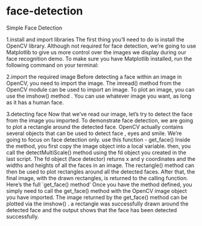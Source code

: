 # face-detection
Simple Face Detection

1.install and import libraries
The first thing you’ll need to do is install the OpenCV library.
Although not required for face detection, we’re going to use Matplotlib to give us more control over the images we display during our face recognition demo.
To make sure you have Matplotlib installed, run the following command on your terminal:

2.import the required image
Before detecting a face within an image in OpenCV, you need to import the image.
The imread() method from the OpenCV module can be used to import an image.
To plot an image, you can use the imshow() method .
You can use whatever image you want, as long as it has a human face.

3.detecting face
Now that we’ve read our image, let’s try to detect the face from the image you imported. To demonstrate face detection, we are going to plot a rectangle around the detected face. OpenCV actually contains several objects that can be used to detect  face , eyes and smile. We’re going to focus on face detection only.
use this function - get_face() 
Inside the method, you first copy the image object into a local variable. then, you call the detectMultiScale() method using the fd object you created in the last script. The fd object (face detector) returns x and y coordinates and the widths and heights of all the faces in an image. The rectangle() method can then be used to plot rectangles around all the detected faces. After that, the final image, with the drawn rectangles, is returned to the calling function. Here’s the full `get_face() method'
Once you have the method defined, you simply need to call the get_face() method with the OpenCV image object you have imported.
The image returned by the get_face() method can be plotted via the imshow() .
a rectangle was successfully drawn around the detected face and the output shows that the face has been detected successfully.
